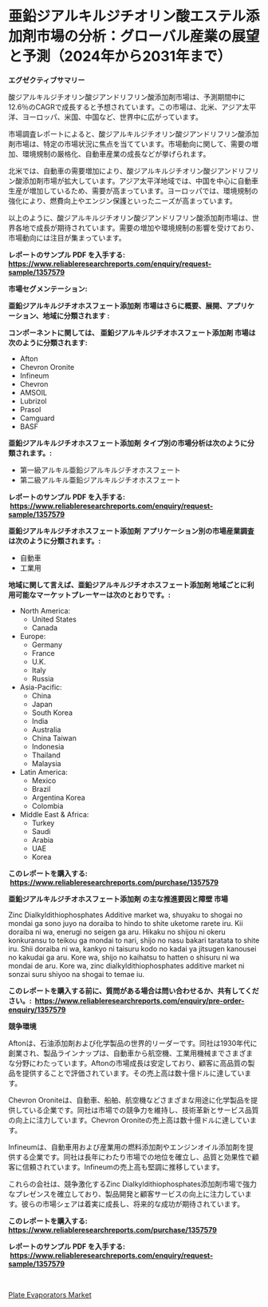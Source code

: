<p><h1>亜鉛ジアルキルジチオリン酸エステル添加剤市場の分析：グローバル産業の展望と予測（2024年から2031年まで）</h1></p><p><strong>エグゼクティブサマリー</strong></p>
<p><p>酸ジアルキルジチオリン酸ジアンドリフリン酸添加剤市場は、予測期間中に12.6％のCAGRで成長すると予想されています。この市場は、北米、アジア太平洋、ヨーロッパ、米国、中国など、世界中に広がっています。</p><p>市場調査レポートによると、酸ジアルキルジチオリン酸ジアンドリフリン酸添加剤市場は、特定の市場状況に焦点を当てています。市場動向に関して、需要の増加、環境規制の厳格化、自動車産業の成長などが挙げられます。</p><p>北米では、自動車の需要増加により、酸ジアルキルジチオリン酸ジアンドリフリン酸添加剤市場が拡大しています。アジア太平洋地域では、中国を中心に自動車生産が増加しているため、需要が高まっています。ヨーロッパでは、環境規制の強化により、燃費向上やエンジン保護といったニーズが高まっています。</p><p>以上のように、酸ジアルキルジチオリン酸ジアンドリフリン酸添加剤市場は、世界各地で成長が期待されています。需要の増加や環境規制の影響を受けており、市場動向には注目が集まっています。</p></p>
<p><strong>レポートのサンプル PDF を入手する: <a href="https://www.reliableresearchreports.com/enquiry/request-sample/1357579">https://www.reliableresearchreports.com/enquiry/request-sample/1357579</a></strong></p>
<p><strong>市場セグメンテーション:</strong></p>
<p><strong> 亜鉛ジアルキルジチオホスフェート添加剤 市場はさらに概要、展開、アプリケーション、地域に分類されます :</strong></p>
<p><strong>コンポーネントに関しては、 亜鉛ジアルキルジチオホスフェート添加剤 市場は次のように分類されます: &nbsp;</strong></p>
<p><ul><li>Afton</li><li>Chevron Oronite</li><li>Infineum</li><li>Chevron</li><li>AMSOIL</li><li>Lubrizol</li><li>Prasol</li><li>Camguard</li><li>BASF</li></ul></p>
<p><strong> 亜鉛ジアルキルジチオホスフェート添加剤 タイプ別の市場分析は次のように分類されます。:</strong></p>
<p><ul><li>第一級アルキル亜鉛ジアルキルジチオホスフェート</li><li>第二級アルキル亜鉛ジアルキルジチオホスフェート</li></ul></p>
<p><strong>レポートのサンプル PDF を入手する: &nbsp;<a href="https://www.reliableresearchreports.com/enquiry/request-sample/1357579">https://www.reliableresearchreports.com/enquiry/request-sample/1357579</a></strong></p>
<p><strong> 亜鉛ジアルキルジチオホスフェート添加剤 アプリケーション別の市場産業調査は次のように分類されます。:</strong></p>
<p><ul><li>自動車</li><li>工業用</li></ul></p>
<p><strong>地域に関して言えば、亜鉛ジアルキルジチオホスフェート添加剤 地域ごとに利用可能なマーケットプレーヤーは次のとおりです。:</strong></p>
<p><ul>
    <li>
        North America:
        <ul>
            <li>United States</li>
            <li>Canada</li>
        </ul>
    </li>
    <li>
        Europe:
        <ul>
            <li>Germany</li>
            <li>France</li>
            <li>U.K.</li>
            <li>Italy</li>
            <li>Russia</li>
        </ul>
    </li>
    <li>
        Asia-Pacific:
        <ul>
            <li>China</li>
            <li>Japan</li>
            <li>South Korea</li>
            <li>India</li>
            <li>Australia</li>
            <li>China Taiwan</li>
            <li>Indonesia</li>
            <li>Thailand</li>
            <li>Malaysia</li>
        </ul>
    </li>
    <li>
        Latin America:
        <ul>
            <li>Mexico</li>
            <li>Brazil</li>
            <li>Argentina Korea</li>
            <li>Colombia</li>
        </ul>
    </li>
    <li>
        Middle East & Africa:
        <ul>
            <li>Turkey</li>
            <li>Saudi</li>
            <li>Arabia</li>
            <li>UAE</li>
            <li>Korea</li>
        </ul>
    </li>
    </ul></p>
<p><strong>このレポートを購入する: &nbsp;<a href="https://www.reliableresearchreports.com/purchase/1357579">https://www.reliableresearchreports.com/purchase/1357579</a></strong></p>
<p><strong>亜鉛ジアルキルジチオホスフェート添加剤 の主な推進要因と障壁 市場</strong></p>
<p><p>Zinc Dialkyldithiophosphates Additive market wa, shuyaku to shogai no mondai ga sono juyo na doraiba to hindo to shite uketome rarete iru. Kii doraiba ni wa, enerugi no seigen ga aru. Hikaku no shijou ni okeru konkuransu to teikou ga mondai to nari, shijo no nasu bakari taratata to shite iru. Shii doraiba ni wa, kankyo ni taisuru kodo no kadai ya jitsugen kanousei no kakudai ga aru. Kore wa, shijo no kaihatsu to hatten o shisuru ni wa mondai de aru. Kore wa, zinc dialkyldithiophosphates additive market ni sonzai suru shiyoo na shogai to temae iu.</p></p>
<p><strong>このレポートを購入する前に、質問がある場合は問い合わせるか、共有してください。:&nbsp; <a href="https://www.reliableresearchreports.com/enquiry/pre-order-enquiry/1357579">https://www.reliableresearchreports.com/enquiry/pre-order-enquiry/1357579</a></strong></p>
<p><strong>競争環境</strong></p>
<p><p>Aftonは、石油添加剤および化学製品の世界的リーダーです。同社は1930年代に創業され、製品ラインナップは、自動車から航空機、工業用機械までさまざまな分野にわたっています。Aftonの市場成長は安定しており、顧客に高品質の製品を提供することで評価されています。その売上高は数十億ドルに達しています。</p><p>Chevron Oroniteは、自動車、船舶、航空機などさまざまな用途に化学製品を提供している企業です。同社は市場での競争力を維持し、技術革新とサービス品質の向上に注力しています。Chevron Oroniteの売上高は数十億ドルに達しています。</p><p>Infineumは、自動車用および産業用の燃料添加剤やエンジンオイル添加剤を提供する企業です。同社は長年にわたり市場での地位を確立し、品質と効果性で顧客に信頼されています。Infineumの売上高も堅調に推移しています。</p><p>これらの会社は、競争激化するZinc Dialkyldithiophosphates添加剤市場で強力なプレゼンスを確立しており、製品開発と顧客サービスの向上に注力しています。彼らの市場シェアは着実に成長し、将来的な成功が期待されています。</p></p>
<p><strong>このレポートを購入する: &nbsp; <a href="https://www.reliableresearchreports.com/purchase/1357579">https://www.reliableresearchreports.com/purchase/1357579</a></strong></p>
<p><strong>レポートのサンプル PDF を入手する: &nbsp;<a href="https://www.reliableresearchreports.com/enquiry/request-sample/1357579">https://www.reliableresearchreports.com/enquiry/request-sample/1357579</a></strong><strong></strong></p>
<p>&nbsp;</p>
<p><p><a href="https://metal-farmhouse-e95.notion.site/Plate-Evaporators-Market-Size-and-Examines-its-Market-Scope-with-a-Primary-Focus-on-Growth-Opportu-1e2d48d9375b477880eb8136c814d76f">Plate Evaporators Market</a></p></p>